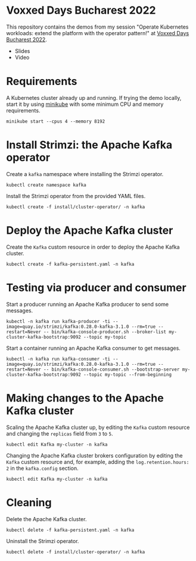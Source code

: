 # Voxxed Days Bucharest 2022

This repository contains the demos from my session "Operate Kubernetes workloads: extend the platform with the operator pattern!" at [Voxxed Days Bucharest 2022](https://romania.voxxeddays.com/bucharest/voxxed-days-bucharest-2022/).

* Slides
* Video

# Requirements

A Kubernetes cluster already up and running.
If trying the demo locally, start it by using [minikube](https://github.com/kubernetes/minikube) with some minimum CPU and memory requirements.

```shell
minikube start --cpus 4 --memory 8192
```

# Install Strimzi: the Apache Kafka operator

Create a `kafka` namespace where installing the Strimzi operator.

```shell
kubectl create namespace kafka
```

Install the Strimzi operator from the provided YAML files.

```shell
kubectl create -f install/cluster-operator/ -n kafka
```

# Deploy the Apache Kafka cluster

Create the `Kafka` custom resource in order to deploy the Apache Kafka cluster.

```shell
kubectl create -f kafka-persistent.yaml -n kafka
```

# Testing via producer and consumer

Start a producer running an Apache Kafka producer to send some messages.

```shell
kubectl -n kafka run kafka-producer -ti --image=quay.io/strimzi/kafka:0.28.0-kafka-3.1.0 --rm=true --restart=Never -- bin/kafka-console-producer.sh --broker-list my-cluster-kafka-bootstrap:9092 --topic my-topic
```

Start a container running an Apache Kafka consumer to get messages.

```shell
kubectl -n kafka run kafka-consumer -ti --image=quay.io/strimzi/kafka:0.28.0-kafka-3.1.0 --rm=true --restart=Never -- bin/kafka-console-consumer.sh --bootstrap-server my-cluster-kafka-bootstrap:9092 --topic my-topic --from-beginning
```

# Making changes to the Apache Kafka cluster

Scaling the Apache Kafka cluster up, by editing the `Kafka` custom resource and changing the `replicas` field from `3` to `5`.

```shell
kubectl edit Kafka my-cluster -n kafka
```

Changing the Apache Kafka cluster brokers configuration by editing the `Kafka` custom resource and, for example, adding the `log.retention.hours: 2` in the `kafka.config` section.

```shell
kubectl edit Kafka my-cluster -n kafka
```

# Cleaning

Delete the Apache Kafka cluster.

```shell
kubectl delete -f kafka-persistent.yaml -n kafka
```

Uninstall the Strimzi operator.

```shell
kubectl delete -f install/cluster-operator/ -n kafka
```